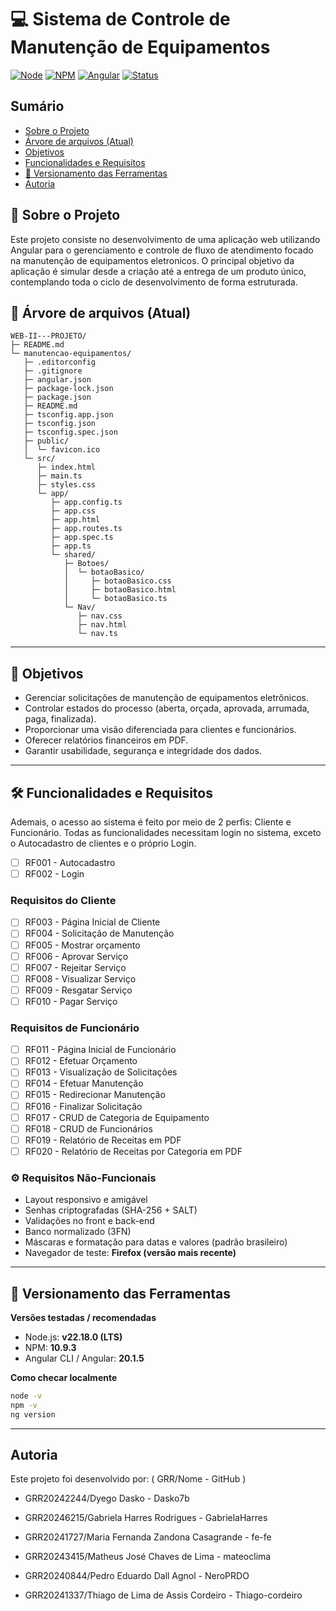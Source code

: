 # 💻 Sistema de Controle de Manutenção de Equipamentos


[![Node](https://img.shields.io/badge/node-v22.18.0-brightgreen)](https://nodejs.org/)
[![NPM](https://img.shields.io/badge/npm-10.9.3-blue)](https://www.npmjs.com/)
[![Angular](https://img.shields.io/badge/angular-20.1.5-red)](https://angular.io/)
[![Status](https://img.shields.io/badge/status-development-yellow)]()

## Sumário

- [Sobre o Projeto](#sobre-o-projeto)
- [Árvore de arquivos (Atual)](#árvore-de-arquivos-atual)
- [Objetivos](#objetivos)
- [Funcionalidades e Requisitos](#funcionalidades-e-requisitos)
- [📌 Versionamento das Ferramentas](#📌-versionamento-das-ferramentas)
- [Autoria](#autoria)

  
## 📝 Sobre o Projeto

Este projeto consiste no desenvolvimento de uma aplicação web utilizando Angular para o gerenciamento e controle de fluxo de atendimento focado na manutenção de equipamentos eletronicos. O principal objetivo da aplicação é simular desde a criação até a entrega de um produto único, contemplando toda o ciclo de desenvolvimento de forma estruturada. 

## 🌲 Árvore de arquivos (Atual)


```
WEB-II---PROJETO/
├─ README.md
└─ manutencao-equipamentos/
   ├─ .editorconfig
   ├─ .gitignore
   ├─ angular.json
   ├─ package-lock.json
   ├─ package.json
   ├─ README.md
   ├─ tsconfig.app.json
   ├─ tsconfig.json
   ├─ tsconfig.spec.json
   ├─ public/
   │  └─ favicon.ico
   └─ src/
      ├─ index.html
      ├─ main.ts
      ├─ styles.css
      └─ app/
         ├─ app.config.ts
         ├─ app.css
         ├─ app.html
         ├─ app.routes.ts
         ├─ app.spec.ts
         ├─ app.ts
         └─ shared/
            ├─ Botoes/
            │  └─ botaoBasico/
            │     ├─ botaoBasico.css
            │     ├─ botaoBasico.html
            │     └─ botaoBasico.ts
            └─ Nav/
               ├─ nav.css
               ├─ nav.html
               └─ nav.ts
```


---


## 🎯 Objetivos

- Gerenciar solicitações de manutenção de equipamentos eletrônicos.  
- Controlar estados do processo (aberta, orçada, aprovada, arrumada, paga, finalizada).  
- Proporcionar uma visão diferenciada para clientes e funcionários.  
- Oferecer relatórios financeiros em PDF.  
- Garantir usabilidade, segurança e integridade dos dados.  

---

## 🛠️ Funcionalidades e Requisitos

Ademais, o acesso ao sistema é feito por meio de 2 perfis: Cliente e Funcionário. Todas as funcionalidades necessitam login no sistema, exceto o Autocadastro de clientes e o próprio Login.

- [ ] RF001 - Autocadastro
- [ ] RF002 - Login

### Requisitos do Cliente

- [ ] RF003 - Página Inicial de Cliente
- [ ] RF004 - Solicitação de Manutenção
- [ ] RF005 - Mostrar orçamento
- [ ] RF006 - Aprovar Serviço
- [ ] RF007 - Rejeitar Serviço
- [ ] RF008 - Visualizar Serviço
- [ ] RF009 - Resgatar Serviço
- [ ] RF010 - Pagar Serviço

### Requisitos de Funcionário

- [ ] RF011 - Página Inicial de Funcionário
- [ ] RF012 - Efetuar Orçamento
- [ ] RF013 - Visualização de Solicitações
- [ ] RF014 - Efetuar Manutenção
- [ ] RF015 - Redirecionar Manutenção
- [ ] RF016 - Finalizar Solicitação
- [ ] RF017 - CRUD de Categoria de Equipamento
- [ ] RF018 - CRUD de Funcionários
- [ ] RF019 - Relatório de Receitas em PDF
- [ ] RF020 - Relatório de Receitas por Categoria em PDF

### ⚙️ Requisitos Não-Funcionais

- Layout responsivo e amigável  
- Senhas criptografadas (SHA-256 + SALT)  
- Validações no front e back-end  
- Banco normalizado (3FN)  
- Máscaras e formatação para datas e valores (padrão brasileiro)  
- Navegador de teste: **Firefox (versão mais recente)**  


---


## 📌 Versionamento das Ferramentas

**Versões testadas / recomendadas**
- Node.js: **v22.18.0 (LTS)**
- NPM: **10.9.3**
- Angular CLI / Angular: **20.1.5**

**Como checar localmente**
```bash
node -v
npm -v
ng version
```


---


## Autoria

Este projeto foi desenvolvido por: ( GRR/Nome - GitHub )

* GRR20242244/Dyego Dasko - Dasko7b

* GRR20246215/Gabriela Harres Rodrigues - GabrielaHarres

* GRR20241727/Maria Fernanda Zandona Casagrande - fe-fe

* GRR20243415/Matheus José Chaves de Lima - mateoclima

* GRR20240844/Pedro Eduardo Dall Agnol - NeroPRDO 

* GRR20241337/Thiago de Lima de Assis Cordeiro - Thiago-cordeiro
